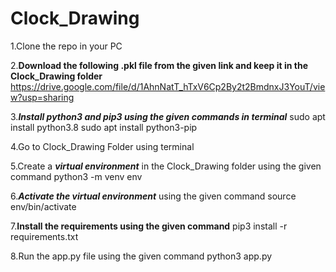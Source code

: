 # Clock_Drawing

1.Clone the repo in your PC

2.**Download the following .pkl file from the given link and keep it in the Clock_Drawing folder**
  https://drive.google.com/file/d/1AhnNatT_hTxV6Cp2By2t2BmdnxJ3YouT/view?usp=sharing
  
3.***Install python3 and pip3 using the given commands in terminal***
  sudo apt install python3.8
  sudo apt install python3-pip
  
4.Go to Clock_Drawing Folder using terminal

5.Create a ***virtual environment*** in the Clock_Drawing folder using the given command
  python3 -m venv env
  
6.***Activate the virtual environment*** using the given command
  source env/bin/activate
  
7.**Install the requirements using the given command**
  pip3 install -r requirements.txt
  
8.Run the app.py file using the given command
  python3 app.py
 
